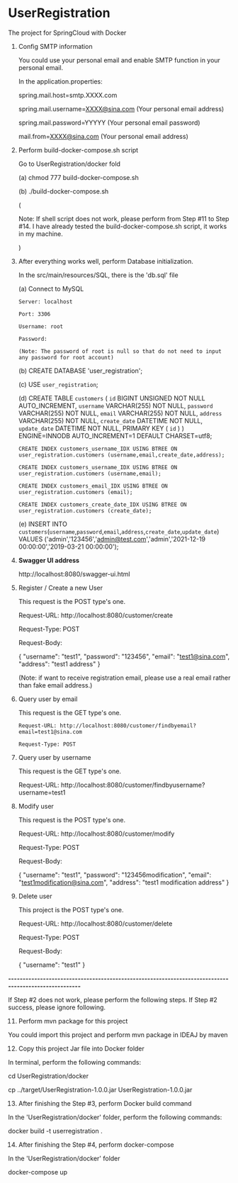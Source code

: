 # UserRegistration
The project for SpringCloud with Docker

1. Config SMTP information 

   You could use your personal email and enable SMTP function in your personal email.
 
   In the application.properties:
 
     spring.mail.host=smtp.XXXX.com

     spring.mail.username=XXXX@sina.com  (Your personal email address)

     spring.mail.password=YYYYY          (Your personal email password)

     mail.from=XXXX@sina.com             (Your personal email address)


2. Perform build-docker-compose.sh script

   Go to UserRegistration/docker fold

   (a) chmod 777 build-docker-compose.sh

   (b) ./build-docker-compose.sh

   (

     Note: If shell script does not work, please perform from Step #11 to Step #14.
     I have already tested the build-docker-compose.sh script, it works in my machine.

   )


3. After everything works well, perform Database initialization.
   
   In the src/main/resources/SQL, there is the 'db.sql' file

   (a) Connect to MySQL

       Server: localhost

       Port: 3306

       Username: root

       Password:

       (Note: The password of root is null so that do not need to input any password for root account)

   (b) CREATE DATABASE 'user_registration';

   (c) USE `user_registration`;

   (d) CREATE TABLE `customers` (
       `id` BIGINT UNSIGNED NOT NULL AUTO_INCREMENT,
       `username` VARCHAR(255) NOT NULL,
       `password` VARCHAR(255) NOT NULL,
       `email` VARCHAR(255) NOT NULL,
       `address` VARCHAR(255) NOT NULL,
       `create_date` DATETIME NOT NULL,
       `update_date` DATETIME NOT NULL,
       PRIMARY KEY ( `id` )
       ) ENGINE=INNODB AUTO_INCREMENT=1 DEFAULT CHARSET=utf8;

       CREATE INDEX customers_username_IDX USING BTREE ON user_registration.customers (username,email,create_date,address);

       CREATE INDEX customers_username_IDX USING BTREE ON user_registration.customers (username,email);

       CREATE INDEX customers_email_IDX USING BTREE ON user_registration.customers (email);

       CREATE INDEX customers_create_date_IDX USING BTREE ON user_registration.customers (create_date);

   (e) INSERT  INTO `customers`(`username`,`password`,`email`,`address`,`create_date`,`update_date`)
       VALUES ('admin','123456','admin@test.com','admin','2021-12-19 00:00:00','2019-03-21 00:00:00');
 

5. **Swagger UI address**
 
   http://localhost:8080/swagger-ui.html
 

6. Register / Create a new User
 
   This request is the POST type's one.
 
   Request-URL: http://localhost:8080/customer/create
 
   Request-Type: POST
 
   Request-Body:
 
   {
     "username": "test1",
     "password": "123456",
     "email": "test1@sina.com",
     "address": "test1 address"
   }
 
   (Note: if want to receive registration email, please use a real email rather than fake email address.)
 

7. Query user by email
 
    This request is the GET type's one.
 
       Request-URL: http://localhost:8080/customer/findbyemail?email=test1@sina.com
 
       Request-Type: POST
 

8. Query user by username
 
   This request is the GET type's one.
 
   Request-URL: http://localhost:8080/customer/findbyusername?username=test1
 

9. Modify user
 
   This request is the POST type's one.
 
   Request-URL: http://localhost:8080/customer/modify
 
   Request-Type: POST
 
   Request-Body:
 
   {
     "username": "test1",
     "password": "123456modification",
     "email": "test1modification@sina.com",
     "address": "test1 modification address"
   }
 

10. Delete user
 
    This project is the POST type's one.
 
    Request-URL: http://localhost:8080/customer/delete
 
    Request-Type: POST
 
    Request-Body: 
 
    {
      "username": "test1"
    }


**-----------------------------------------------------------------------------------------------------**

If Step #2 does not work, please perform the following steps. If Step #2 success, please ignore following.

11. Perform mvn package for this project

   You could import this project and perform mvn package in IDEAJ by maven

12. Copy this project Jar file into Docker folder

   In terminal, perform the following commands:

   cd UserRegistration/docker

   cp ../target/UserRegistration-1.0.0.jar UserRegistration-1.0.0.jar

13. After finishing the Step #3, perform Docker build command

   In the 'UserRegistration/docker' folder, perform the following commands:

   docker build -t userregistration .

14. After finishing the Step #4, perform docker-compose

   In the 'UserRegistration/docker' folder

   docker-compose up
 
